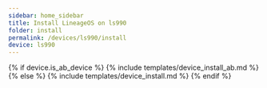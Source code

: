 ```yaml
---
sidebar: home_sidebar
title: Install LineageOS on ls990
folder: install
permalink: /devices/ls990/install
device: ls990
---
```

{% if device.is_ab_device %}
{% include templates/device_install_ab.md %}
{% else %}
{% include templates/device_install.md %}
{% endif %}

